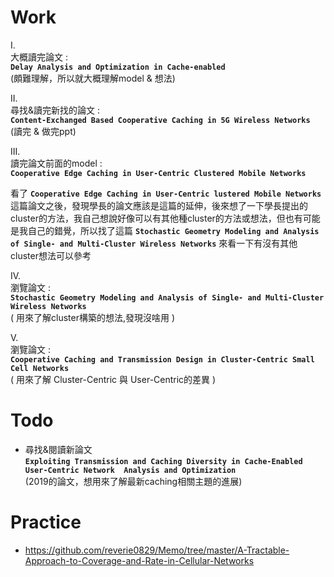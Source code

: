 # Work
I.<br>大概讀完論文 :<br>
  **`Delay Analysis and Optimization in Cache-enabled`** 
  <br>(頗難理解，所以就大概理解model & 想法)  

II.<br>尋找&讀完新找的論文 :<br>
 **`Content-Exchanged Based Cooperative Caching in 5G Wireless Networks`** <br>(讀完 & 做完ppt)

III.<br>讀完論文前面的model :<br> **`Cooperative Edge Caching in User-Centric Clustered Mobile Networks`** 

 看了 **`Cooperative Edge Caching in User-Centric lustered Mobile Networks`** 這篇論文之後，發現學長的論文應該是這篇的延伸，後來想了一下學長提出的cluster的方法，我自己想說好像可以有其他種cluster的方法或想法，但也有可能是我自己的錯覺，所以找了這篇 **`Stochastic Geometry Modeling and Analysis of Single- and Multi-Cluster Wireless Networks`** 來看一下有沒有其他cluster想法可以參考

IV.<br>瀏覽論文 :<br>  **`Stochastic Geometry Modeling and Analysis of Single- and Multi-Cluster Wireless Networks`** <br>( 用來了解cluster構築的想法,發現沒啥用 )

V.<br>瀏覽論文 :<br>  **`Cooperative Caching and Transmission Design in Cluster-Centric Small Cell Networks`** <br>( 用來了解 Cluster-Centric  與 User-Centric的差異  )

# Todo
* 尋找&閱讀新論文<br> **`Exploiting Transmission and Caching Diversity in Cache-Enabled User-Centric Network  Analysis and Optimization`** <br>(2019的論文，想用來了解最新caching相關主題的進展)

# Practice
* https://github.com/reverie0829/Memo/tree/master/A-Tractable-Approach-to-Coverage-and-Rate-in-Cellular-Networks 